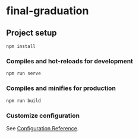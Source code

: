 # final-graduation

## Project setup
```
npm install
```

### Compiles and hot-reloads for development
```
npm run serve
```

### Compiles and minifies for production
```
npm run build
```

### Customize configuration
See [Configuration Reference](https://cli.vuejs.org/config/).

<!-- cli3创建的vue2项目 -->

<!-- 使用的是vue2，所以使用elementui就好 -->

<!-- 上传文件有序列化的问题，在封装的全局request中把数据序列化了。如果序列化了就没有数据 -->
<!-- 文件的上传和图片的上传 -->

<!-- 安装不了node-sass, 使用淘宝镜像，cnpm -->